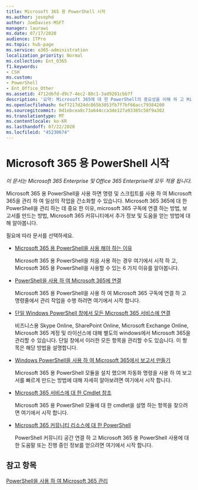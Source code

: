 ```yaml
---
title: Microsoft 365 용 PowerShell 시작
ms.author: josephd
author: JoeDavies-MSFT
manager: laurawi
ms.date: 07/17/2020
audience: ITPro
ms.topic: hub-page
ms.service: o365-administration
localization_priority: Normal
ms.collection: Ent_O365
f1.keywords:
- CSH
ms.custom:
- PowerShell
- Ent_Office_Other
ms.assetid: 4712d6fd-d9c7-4ec2-88c1-3ad9201cbb7f
description: '요약: Microsoft 365에 대 한 PowerShell의 중요성을 이해 하 고 Microsoft 365 테 넌 트에 연결 하 여 도움말을 확인 하세요.'
ms.openlocfilehash: 6ef7217d24dc865b3053fb7f7bf66acc79384200
ms.sourcegitcommit: 0d1ebcea8c73a644cca3de127a93385c58f9a302
ms.translationtype: MT
ms.contentlocale: ko-KR
ms.lasthandoff: 07/22/2020
ms.locfileid: "45230674"
---
```

# <a name="getting-started-with-powershell-for-microsoft-365"></a>Microsoft 365 용 PowerShell 시작

*이 문서는 Microsoft 365 Enterprise 및 Office 365 Enterprise에 모두 적용 됩니다.*

Microsoft 365 용 PowerShell을 사용 하면 명령 및 스크립트를 사용 하 여 Microsoft 365을 관리 하 여 일상의 작업을 간소화할 수 있습니다. Microsoft 365 365에 대 한 PowerShell을 관리 하는 데 중요 한 이유, microsoft 365 구독에 연결 하는 방법, 보고서를 만드는 방법, Microsoft 365 커뮤니티에서 추가 정보 및 도움을 얻는 방법에 대해 알아봅니다.
  
필요에 따라 문서를 선택하세요.
  
- [Microsoft 365 용 PowerShell을 사용 해야 하는 이유](why-you-need-to-use-office-365-powershell.md)
    
    Microsoft 365 용 PowerShell을 처음 사용 하는 경우 여기에서 시작 하 고, Microsoft 365 용 PowerShell을 사용할 수 있는 6 가지 이유를 알아봅니다. 
    
- [PowerShell을 사용 하 여 Microsoft 365에 연결](connect-to-office-365-powershell.md)
    
    Microsoft 365 용 PowerShell을 사용 하 여 Microsoft 365 구독에 연결 하 고 명령줄에서 관리 작업을 수행 하려면 여기에서 시작 합니다.
    
- [단일 Windows PowerShell 창에서 모든 Microsoft 365 서비스에 연결](connect-to-all-office-365-services-in-a-single-windows-powershell-window.md)
    
    비즈니스용 Skype Online, SharePoint Online, Microsoft Exchange Online, Microsoft 365 계정 및 라이선스에 대해 별도의 windows에서 Microsoft 365을 관리할 수 있습니다. 단일 창에서 이러한 모든 항목을 관리할 수도 있습니다. 이 항목은 해당 방법을 설명합니다.
    
- [Windows PowerShell을 사용 하 여 Microsoft 365에서 보고서 만들기](use-windows-powershell-to-create-reports-in-office-365.md)
    
    Microsoft 365 용 PowerShell 모듈을 설치 했으며 자동화 명령을 사용 하 여 보고서를 빠르게 만드는 방법에 대해 자세히 알아보려면 여기에서 시작 합니다. 
    
- [Microsoft 365 서비스에 대 한 Cmdlet 참조](cmdlet-references-for-office-365-services.md)
    
    Microsoft 365 용 PowerShell 모듈에 대 한 cmdlet을 설명 하는 항목을 찾으려면 여기에서 시작 합니다.
    
- [Microsoft 365 커뮤니티 리소스에 대 한 PowerShell](office-365-powershell-community-resources.md)
    
    PowerShell 커뮤니티 공간 연결 하 고 Microsoft 365 용 PowerShell 사용에 대 한 도움말 또는 진행 중인 정보를 얻으려면 여기에서 시작 합니다.
    
## <a name="see-also"></a>참고 항목

[PowerShell을 사용 하 여 Microsoft 365 관리](manage-office-365-with-office-365-powershell.md)

